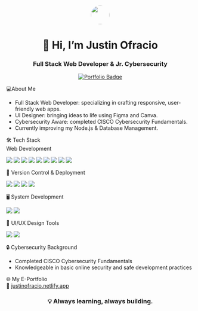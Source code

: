<div align="center">
<img src="https://scontent.fcrk2-4.fna.fbcdn.net/v/t1.15752-9/480778288_1003987268284841_7750228684553999804_n.jpg?stp=dst-jpg_p480x480_tt6&_nc_cat=101&ccb=1-7&_nc_sid=0024fc&_nc_eui2=AeHxtcGfZGiWuR55D2bRGkEGpHXWtCf5O0Kkdda0J_k7QllUNpeTqhY-yAzce3jMwnaMIgDWulVMHkOLBhql45X-&_nc_ohc=td96v8AkQz4Q7kNvwFQOxOX&_nc_oc=AdlN_aOkfU9qTo6SbFa3hg87WNTgFiFXW_hAJ5o6K5jW14VcHTAL3parzmCoKW4UjoQ&_nc_ad=z-m&_nc_cid=0&_nc_zt=23&_nc_ht=scontent.fcrk2-4.fna&oh=03_Q7cD3QEyeznp03Lt7qNxMh66cjJoMDJJJZRita1h7lHR6s6iUA&oe=68FC5D44" style="height: 50px; width: 50px; border-radius: 50%;">
</div>
<h1 align="center">👋 Hi, I’m Justin Ofracio</h1>
<h3 align="center">Full Stack Web Developer & Jr. Cybersecurity</h3>

<p align="center">
  <a href="https://justinofracio.netlify.app/"><img src="https://img.shields.io/badge/🌐%20My%20Portfolio-Visit-blue?style=for-the-badge" alt="Portfolio Badge"></a>
</p>


💻About Me  
- Full Stack Web Developer: specializing in crafting responsive, user-friendly web apps.  
- UI Designer: bringing ideas to life using Figma and Canva.  
- Cybersecurity Aware: completed CISCO Cybersecurity Fundamentals.  
- Currently improving my Node.js & Database Management.  



🛠️ Tech Stack  
Web Development
<p>
  <img src="https://img.shields.io/badge/HTML5-E34F26?style=for-the-badge&logo=html5&logoColor=white"/>
  <img src="https://img.shields.io/badge/CSS3-1572B6?style=for-the-badge&logo=css3&logoColor=white"/>
  <img src="https://img.shields.io/badge/JavaScript-F7DF1E?style=for-the-badge&logo=javascript&logoColor=black"/>
  <img src="https://img.shields.io/badge/Tailwind_CSS-38B2AC?style=for-the-badge&logo=tailwind-css&logoColor=white"/>
  <img src="https://img.shields.io/badge/React-20232A?style=for-the-badge&logo=react&logoColor=61DAFB"/>
  <img src="https://img.shields.io/badge/Bootstrap-563D7C?style=for-the-badge&logo=bootstrap&logoColor=white"/>
  <img src="https://img.shields.io/badge/Node.js-43853D?style=for-the-badge&logo=node.js&logoColor=white"/>
  <img src="https://img.shields.io/badge/PHP-777BB4?style=for-the-badge&logo=php&logoColor=white"/>
  <img src="https://img.shields.io/badge/MySQL-4479A1?style=for-the-badge&logo=mysql&logoColor=white"/>
</p>



📂 Version Control & Deployment
<p>
  <img src="https://img.shields.io/badge/Git-F05032?style=for-the-badge&logo=git&logoColor=white"/>
  <img src="https://img.shields.io/badge/GitHub-181717?style=for-the-badge&logo=github&logoColor=white"/>
  <img src="https://img.shields.io/badge/Vercel-000000?style=for-the-badge&logo=vercel&logoColor=white"/>
  <img src="https://img.shields.io/badge/Netlify-00C7B7?style=for-the-badge&logo=netlify&logoColor=white"/>
</p>



🖥️ System Development  
<p>
  <img src="https://img.shields.io/badge/Java-007396?style=for-the-badge&logo=java&logoColor=white"/>
  <img src="https://img.shields.io/badge/Python-3776AB?style=for-the-badge&logo=python&logoColor=white"/>
</p>



🎨 UI/UX Design Tools  
<p>
  <img src="https://img.shields.io/badge/Figma-F24E1E?style=for-the-badge&logo=figma&logoColor=white"/>
  <img src="https://img.shields.io/badge/Canva-00C4CC?style=for-the-badge&logo=canva&logoColor=white"/>
</p>



🔒 Cybersecurity Background  
- Completed CISCO Cybersecurity Fundamentals  
- Knowledgeable in basic online security and safe development practices  



🌐 My E-Portfolio  
📎 [justinofracio.netlify.app](https://justinofracio.netlify.app/)



<h3 align="center">💡 Always learning, always building.</h3>
